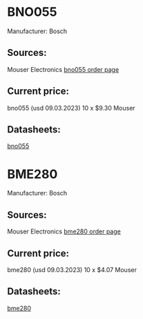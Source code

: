 # BNO055
Manufacturer: Bosch
## Sources:
Mouser Electronics [bno055 order page](https://www.mouser.com/ProductDetail/Bosch-Sensortec/BNO055?qs=QhAb4EtQfbV8Z2YmISucWw%3D%3D)
## Current price:
bno055 (usd 09.03.2023) 10 x $9.30 Mouser
## Datasheets:
[bno055](https://www.mouser.com/datasheet/2/783/bst_bno055_ds000-3247202.pdf)

# BME280
Manufacturer: Bosch
## Sources:
Mouser Electronics [bme280 order page](https://www.mouser.com/ProductDetail/Bosch-Sensortec/BME280?qs=2OnyuXx6vpj2fK9HX7qb3g%3D%3D)
## Current price:
bme280 (usd 09.03.2023) 10 x $4.07 Mouser
## Datasheets:
[bme280](https://www.mouser.com/datasheet/2/783/bst_bme280_ds002-2238172.pdf)
